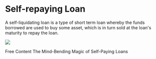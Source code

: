 # Self-repaying Loan

A self-liquidating loan is a type of short term loan whereby the funds borrowed are used to buy some asset, which is in turn sold at the loan's maturity to repay the loan.

![](https://cdn.publish0x.com/prod/fs/cachedimages/744502716-be86d904f82c370d0abe7461ad132a57e31636776267def33de0bb95daac68a4.webp)

<ResourceGroupTitle>Free Content</ResourceGroupTitle>
<BadgeLink colorScheme='yellow' badgeText='Read' href='https://every.to/almanack/alchemix-self-paying-loans'>The Mind-Bending Magic of
Self-Paying Loans</BadgeLink>
